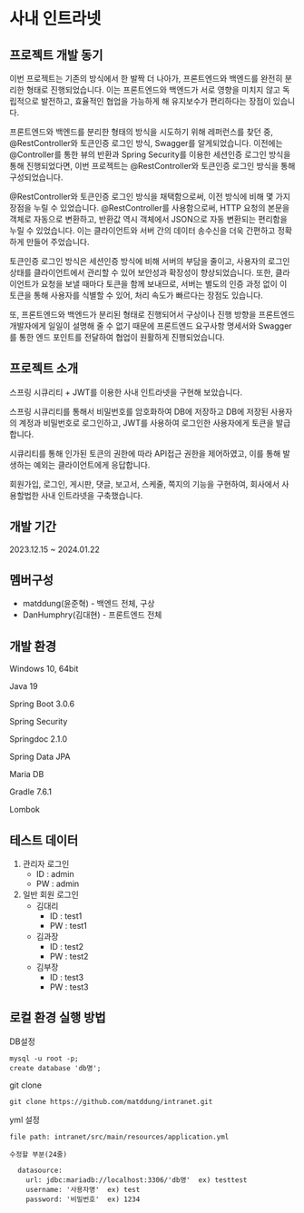사내 인트라넷
=============

프로젝트 개발 동기
------------------
이번 프로젝트는 기존의 방식에서 한 발짝 더 나아가, 프론트엔드와 백엔드를 완전히 분리한 형태로 진행되었습니다. 이는 프론트엔드와 백엔드가 서로 영향을 미치지 않고 독립적으로 발전하고, 효율적인 협업을 가능하게 해 유지보수가 편리하다는 장점이 있습니다.

프론트엔드와 백엔드를 분리한 형태의 방식을 시도하기 위해 레퍼런스를 찾던 중, @RestController와 토큰인증 로그인 방식, Swagger를 알게되었습니다. 이전에는 @Controller를 통한 뷰의 반환과 Spring Security를 이용한 세션인증 로그인 방식을 통해 진행되었다면, 이번 프로젝트는 @RestController와 토큰인증 로그인 방식을 통해 구성되었습니다.

@RestController와 토큰인증 로그인 방식을 채택함으로써, 이전 방식에 비해 몇 가지 장점을 누릴 수 있었습니다. @RestController를 사용함으로써, HTTP 요청의 본문을 객체로 자동으로 변환하고, 반환값 역시 객체에서 JSON으로 자동 변환되는 편리함을 누릴 수 있었습니다. 이는 클라이언트와 서버 간의 데이터 송수신을 더욱 간편하고 정확하게 만들어 주었습니다.

토큰인증 로그인 방식은 세션인증 방식에 비해 서버의 부담을 줄이고, 사용자의 로그인 상태를 클라이언트에서 관리할 수 있어 보안성과 확장성이 향상되었습니다. 또한, 클라이언트가 요청을 보낼 때마다 토큰을 함께 보내므로, 서버는 별도의 인증 과정 없이 이 토큰을 통해 사용자를 식별할 수 있어, 처리 속도가 빠르다는 장점도 있습니다.

또, 프론트엔드와 백엔드가 분리된 형태로 진행되어서 구상이나 진행 방향을 프론트엔드 개발자에게 일일이 설명해 줄 수 없기 때문에 프론트엔드 요구사항 명세서와 Swagger를 통한 엔드 포인트를 전달하여 협업이 원활하게 진행되었습니다.

프로젝트 소개
-------------
스프링 시큐리티 + JWT를 이용한 사내 인트라넷을 구현해 보았습니다. 

스프링 시큐리티를 통해서 비밀번호를 암호화하여 DB에 저장하고 DB에 저장된 사용자의 계정과 비밀번호로 로그인하고, JWT를 사용하여 로그인한 사용자에게 토큰을 발급합니다.

시큐리티를 통해 인가된 토큰의 권한에 따라 API접근 권한을 제어하였고, 이를 통해 발생하는 예외는 클라이언트에게 응답합니다.

회원가입, 로그인, 게시판, 댓글, 보고서, 스케줄, 쪽지의 기능을 구현하여, 회사에서 사용할법한 사내 인트라넷을 구축했습니다.

개발 기간
---------
2023.12.15 ~ 2024.01.22

멤버구성
--------
* matddung(윤준혁) - 백엔드 전체, 구상
* DanHumphry(김대현) - 프론트엔드 전체

개발 환경
---------
Windows 10, 64bit

Java 19

Spring Boot 3.0.6

Spring Security

Springdoc 2.1.0

Spring Data JPA

Maria DB

Gradle 7.6.1

Lombok

테스트 데이터
---------
1. 관리자 로그인
   * ID : admin
   * PW : admin
2. 일반 회원 로그인
   * 김대리
     * ID : test1
     * PW : test1
   * 김과장
     * ID : test2
     * PW : test2
   * 김부장
     * ID : test3
     * PW : test3

로컬 환경 실행 방법
-------------------
DB설정

    mysql -u root -p;
    create database 'db명';
    
git clone

    git clone https://github.com/matddung/intranet.git

yml 설정

    file path: intranet/src/main/resources/application.yml

    수정할 부분(24줄)
    
      datasource:
        url: jdbc:mariadb://localhost:3306/'db명'  ex) testtest
        username: '사용자명'  ex) test
        password: '비밀번호'  ex) 1234
